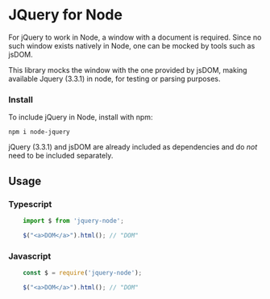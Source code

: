 # JQuery for Node

For jQuery to work in Node, a window with a document is required. Since no such window exists natively in Node, one can be mocked by tools such as jsDOM. 

This library mocks the window with the one provided by jsDOM, making available Jquery (3.3.1) in node, for testing or parsing purposes.

### Install

To include jQuery in Node, install with npm:

`npm i node-jquery`

jQuery (3.3.1) and jsDOM are already included as dependencies and do *not* need to be included separately.

## Usage

### Typescript

```ts
    import $ from 'jquery-node';

    $("<a>DOM</a>").html(); // "DOM"
```

### Javascript

```ts
    const $ = require('jquery-node');

    $("<a>DOM</a>").html(); // "DOM"
```